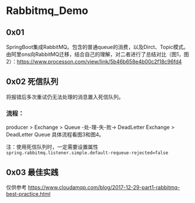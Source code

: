 # Rabbitmq_Demo
## 0x01 
SpringBoot集成RabbitMQ。包含的普通queue的消费，以及Dirct、Topic模式。
由阿里ons向RabbitMQ迁移，结合自己的理解，对二者进行了总结对比（图1，图2）：https://www.processon.com/view/link/5b46b658e4b00c2f18c96fd4

## 0x02 死信队列
将报错后多次重试仍无法处理的消息置入死信队列。
### 流程：
 producer > Exchange > Queue -处-理-失-败-> DeadLetter Exchange > DeadLetter Queue
 具体流程看图3和图4。
 
 注：使用死信队列时，一定需要设置属性
      ```spring.rabbitmq.listener.simple.default-requeue-rejected=false``` 


## 0x03 最佳实践
仅供参考
https://www.cloudamqp.com/blog/2017-12-29-part1-rabbitmq-best-practice.html
